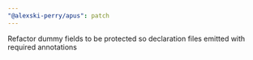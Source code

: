 ```yaml
---
"@alexski-perry/apus": patch
---
```


Refactor dummy fields to be protected so declaration files emitted with required annotations
